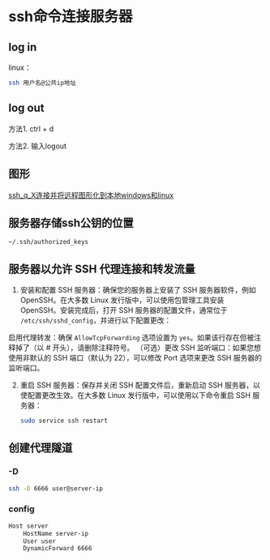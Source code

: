 # ssh命令连接服务器

## log in
linux：
```bash
ssh 用户名@公共ip地址
```

## log out
方法1. ctrl + d 

方法2. 输入logout

## 图形
[ssh_q_X连接并将远程图形化到本地windows和linux](ssh_q_X连接并将远程图形化到本地windows和linux.md)

## 服务器存储ssh公钥的位置
`~/.ssh/authorized_keys`

## 服务器以允许 SSH 代理连接和转发流量
1. 安装和配置 SSH 服务器：确保您的服务器上安装了 SSH 服务器软件，例如 OpenSSH。在大多数 Linux 发行版中，可以使用包管理工具安装 OpenSSH。安装完成后，打开 SSH 服务器的配置文件，通常位于 `/etc/ssh/sshd_config`，并进行以下配置更改：

启用代理转发：确保 `AllowTcpForwarding` 选项设置为 `yes`。如果该行存在但被注释掉了（以 # 开头），请删除注释符号。
（可选）更改 SSH 监听端口：如果您想使用非默认的 SSH 端口（默认为 22），可以修改 Port 选项来更改 SSH 服务器的监听端口。

2. 重启 SSH 服务器：保存并关闭 SSH 配置文件后，重新启动 SSH 服务器，以使配置更改生效。在大多数 Linux 发行版中，可以使用以下命令重启 SSH 服务器：
   ```bash
   sudo service ssh restart
   ```

## 创建代理隧道
### -D
```bash
ssh -D 6666 user@server-ip
```
### config
```bash
Host server
    HostName server-ip
    User user
    DynamicForward 6666
```
